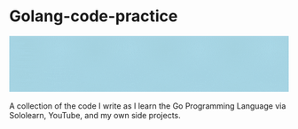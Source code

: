 # Golang-code-practice
![Fighter jet with the Golang logo on its vertical stabilizer and Jonathan McCormick's name on its side.](https://raw.githubusercontent.com/LiberlandHacker/Golang-code-practice/main/media/GolangBannerLiberlandHacker.gif "a title")

A collection of the code I write as I learn the Go Programming Language via Sololearn, YouTube, and my own side projects. 

